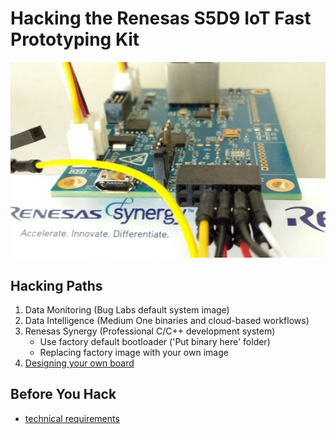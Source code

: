 # Hacking the Renesas S5D9 IoT Fast Prototyping Kit

![](img/board/board-pmod.jpg)

## Hacking Paths

1. Data Monitoring (Bug Labs default system image)
2. Data Intelligence (Medium One binaries and cloud-based workflows)
3. Renesas Synergy (Professional C/C++ development system)
    * Use factory default bootloader ('Put binary here' folder)
    * Replacing factory image with your own image
4. [Designing your own board](design/files.md)

## Before You Hack

* [technical requirements](requirements.md)


